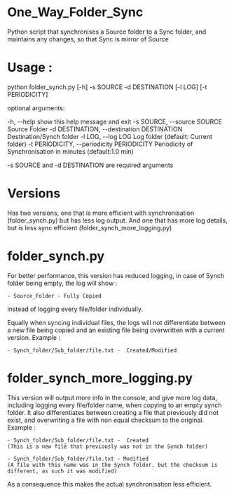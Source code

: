 # One_Way_Folder_Sync
Python script that synchronises a Source folder to a Sync folder, and maintains any changes, so that Sync is mirror of Source

# Usage :
python folder_synch.py [-h] -s SOURCE -d DESTINATION [-l LOG] [-t PERIODICITY]

optional arguments:

  -h, --help                                             show this help message and exit
  -s SOURCE, --source SOURCE                             Source Folder
  -d DESTINATION, --destination DESTINATION              Destination/Synch folder
  -l LOG, --log LOG                                      Log folder (default: Current folder)
  -t PERIODICITY, --periodicity PERIODICITY              Periodicity of Synchronisation in minutes (default:1.0 min)
  
-s SOURCE and -d DESTINATION are required arguments

# Versions
Has two versions, one that is more efficient with synchronisation (folder_synch.py) but has less log output. And one that has more log details, but is less sync efficient (folder_synch_more_logging.py)

# folder_synch.py
For better performance, this version has reduced logging, in case of Synch folder being empty, the log will show :

    - Source_Folder - Fully Copied
instead of logging every file/folder individually.

Equally when syncing individual files, the logs will not differentiate between a new file being copied and an existing file being overwritten with a current version. Example :

    - Synch_folder/Sub_folder/file.txt -  Created/Modified


# folder_synch_more_logging.py
This version will output more info in the console, and give more log data, including logging every file/folder name, when copying to an empty synch folder.
It also differentiates between creating a file that previously did not exist, and overwriting a file with non equal checksum to the original. 
Example :

    - Synch_folder/Sub_folder/file.txt -  Created 
    (This is a new file that previously was not in the Synch folder)
    
    - Synch_folder/Sub_folder/file.txt - Modified 
    (A file with this name was in the Synch folder, but the checksum is different, as such it was modified) 
    
As a consequence this makes the actual synchronisation less efficient.
